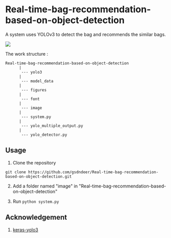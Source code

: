# Real-time-bag-recommendation-based-on-object-detection
A system uses YOLOv3 to detect the bag and recommends the similar bags.

<img src="https://github.com/gsdndeer/Real-time-bag-recommendation-based-on-object-detection/blob/master/figures/demo.gif">

The work structure :
```
Real-time-bag-recommendation-based-on-object-detection
      |
       --- yolo3
      |
       --- model_data
      |
       --- figures
      |
       --- font
      |
       --- image
      |
       --- system.py
      |
       --- yolo_multiple_output.py
      |
       --- yolo_detector.py
```
## Usage

1. Clone the repository
```
git clone https://github.com/gsdndeer/Real-time-bag-recommendation-based-on-object-detection.git
```

2. Add a folder named "image" in "Real-time-bag-recommendation-based-on-object-detection"

3. Run ```python system.py```


## Acknowledgement

1. [keras-yolo3](https://github.com/qqwweee/keras-yolo3)
